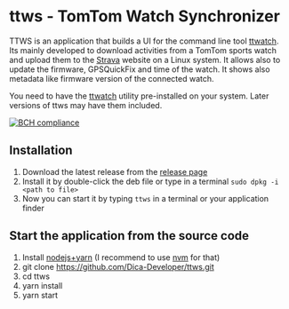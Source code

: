 # ttws - TomTom Watch Synchronizer

TTWS is an application that builds a UI for the command line tool [ttwatch](https://github.com/ryanbinns/ttwatch).
Its mainly developed to download activities from a TomTom sports watch and
upload them to the [Strava](https://www.strava.com) website on a Linux system. It allows also to update
the firmware, GPSQuickFix and time of the watch. It shows also metadata like firmware version of the connected watch.

You need to have the [ttwatch](https://github.com/ryanbinns/ttwatch) utility pre-installed on your system.
Later versions of ttws may have them included.

[![BCH compliance](https://bettercodehub.com/edge/badge/Dica-Developer/ttws?branch=master)](https://bettercodehub.com/)

## Installation

1. Download the latest release from the [release page](https://github.com/Dica-Developer/ttws/releases)
2. Install it by double-click the deb file or type in a terminal `sudo dpkg -i <path to file>`
3. Now you can start it by typing `ttws` in a terminal or your application finder

## Start the application from the source code

1. Install [nodejs+yarn](https://nodejs.org/) (I recommend to use [nvm](https://github.com/creationix/nvm) for that)
2. git clone https://github.com/Dica-Developer/ttws.git
3. cd ttws
1. yarn install
2. yarn start
